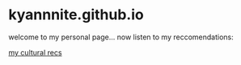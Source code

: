 # kyannnite.github.io

welcome to my personal page... now listen to my reccomendations:

[my cultural recs](https://kyannnite.github.io/cultural_rec)